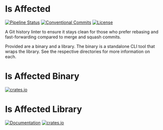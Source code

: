 # Is Affected
[![Pipeline Status](https://gitlab.com/DeveloperC/is_affected/badges/main/pipeline.svg)](https://gitlab.com/DeveloperC/is_affected/-/commits/main)
[![Conventional Commits](https://img.shields.io/badge/Conventional%20Commits-1.0.0-yellow.svg)](https://conventionalcommits.org)
[![License](https://img.shields.io/badge/License-AGPLv3-blue.svg)](https://www.gnu.org/licenses/agpl-3.0)


A Git history linter to ensure it stays clean for those who prefer rebasing and fast-forwarding compared to merge and squash commits.

Provided are a binary and a library. The binary is a standalone CLI tool that wraps the library. See the respective directories for more information on each.


# Is Affected Binary
[![crates.io](https://img.shields.io/crates/v/is_affected)](https://crates.io/crates/is_affected)


# Is Affected Library
[![Documentation](https://docs.rs/is_affected_lib/badge.svg)](https://docs.rs/is_affected_lib)
[![crates.io](https://img.shields.io/crates/v/is_affected_lib)](https://crates.io/crates/is_affected_lib)
